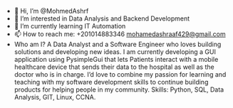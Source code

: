 - 👋 Hi, I’m @MohmedAshrf
- 👀 I’m interested in Data Analysis and Backend Development
- 🌱 I’m currently learning IT Automation
- 📫 How to reach me: +201014883346
                       mohamedashraaf429@gmail.com
- Who am I?
A Data Analyst and a Software Engineer who loves building solutions and developing new ideas. I am currently developing a GUI application using PysimpleGui that lets Patients interact with a mobile healthcare device that sends their data to the hospital as well as the doctor who is in charge. I’d love to combine my passion for learning and teaching with my software development skills to continue building products for helping people in my community.
Skills: Python, SQL, Data Analysis, GIT, Linux, CCNA.

<!---
MohmedAshrf/MohmedAshrf is a ✨ special ✨ repository because its `README.md` (this file) appears on your GitHub profile.
You can click the Preview link to take a look at your changes.
--->
